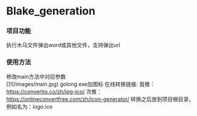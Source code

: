 # Blake_generation
### 项目功能
执行木马文件弹出word或其他文件，支持弹出url  
### 使用方法
修改main方法中对应参数  
[]!(/images/main.jpg)
golong exe加图标
在线转换链接:
首推：https://convertio.co/zh/jpg-ico/
次推：https://onlineconvertfree.com/zh/icon-generator/
转换之后放到项目根目录，例如名为：logo.ico
